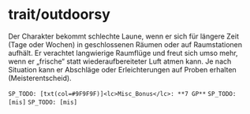 # trait/outdoorsy

Der Charakter bekommt schlechte Laune, wenn er sich für längere Zeit (Tage oder Wochen) in geschlossenen Räumen oder auf Raumstationen aufhält. Er verachtet langwierige Raumflüge und freut sich umso mehr, wenn er „frische“ statt wiederaufbereiteter Luft atmen kann. Je nach Situation kann er Abschläge oder Erleichterungen auf Proben erhalten (Meisterentscheid).

`SP_TODO: [txt(col=#9F9F9F)]<lc>Misc_Bonus</lc>: **7 GP**`
`SP_TODO: [mis]`
`SP_TODO: [mis]`